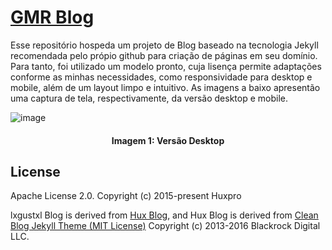 # [GMR Blog](https://gustavomartins-github.github.io/)

Esse repositório hospeda um projeto de Blog baseado na tecnologia Jekyll recomendada pelo própio github para criação de páginas em seu domínio. Para tanto, foi utilizado um modelo pronto, cuja lisença permite adaptações conforme as minhas necessidades, como responsividade para desktop e mobile, além de um layout limpo e intuitivo. As imagens a baixo apresentão uma captura de tela, respectivamente, da versão desktop e mobile.

![image](https://github.com/gustavomartins-github/gustavomartins-github.github.io/assets/72039007/55b24d0a-3f06-46d2-ab80-e88671605b13)
<h4 align="center"> <strong>Imagem 1</strong>: Versão Desktop</h4>

License
-------

Apache License 2.0.
Copyright (c) 2015-present Huxpro

lxgustxl Blog is derived from [Hux Blog](https://github.com/Huxpro/huxpro.github.io), and Hux Blog is derived from [Clean Blog Jekyll Theme (MIT License)](https://github.com/BlackrockDigital/startbootstrap-clean-blog-jekyll/)
Copyright (c) 2013-2016 Blackrock Digital LLC.
